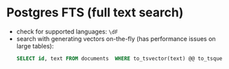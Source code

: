 # Postgres FTS (full text search)

- check for supported languages: `\dF`
- search with generating vectors on-the-fly (has performance issues on large
    tables):
    ```sql
    SELECT id, text FROM documents  WHERE to_tsvector(text) @@ to_tsquery('jump & quick');
    ```
